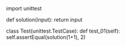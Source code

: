 import unittest


def solution(input):
    return input


class Test(unittest.TestCase):
    def test_01(self):
        self.assertEqual(solution(1+1), 2)

